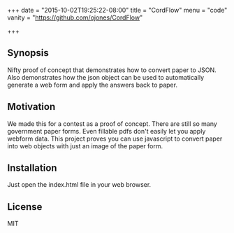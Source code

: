 +++
date = "2015-10-02T19:25:22-08:00"
title = "CordFlow"
menu = "code"
vanity = "https://github.com/ojones/CordFlow"

+++

## Synopsis

Nifty proof of concept that demonstrates how to convert paper to JSON.  Also demonstrates how the json object can be used to automatically generate a web form and apply the answers back to paper.

## Motivation

We made this for a contest as a proof of concept.  There are still so many government paper forms.  Even fillable pdfs don't easily let you apply webform data.  This project proves you can use javascript to convert paper into web objects with just an image of the paper form.

## Installation

Just open the index.html file in your web browser.

## License

MIT
